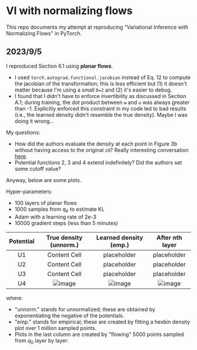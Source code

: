 # VI with normalizing flows

This repo documents my attempt at reproducing "Variational Inference with Normalizing Flows" in PyTorch. 

## 2023/9/5

I reproduced Section 6.1 using **planar flows**. 

- I used `torch.autograd.functional.jacobian` instead of Eq. 12 to compute the jacobian of the transformation; this is less efficient but (1) it doesn't matter because I'm using a small `D=2` and (2) it's easier to debug.
- I found that I didn't have to enforce invertibility as discussed in Section A.1; during training, the dot product between `w` and `u` was always greater than -1. Explicitly enforced this constraint in my code led to bad results (i.e., the learned density didn't resemble the true density). Maybe I was doing it wrong...

My questions:

- How did the authors evaluate the density at each point in Figure 3b without having access to the original `z0`? Really interesting conversation [here](https://groups.google.com/a/tensorflow.org/g/tfprobability/c/KouBOt9HQa8).
- Potential functions 2, 3 and 4 extend indefinitely? Did the authors set some cutoff value?

Anyway, below are some plots. 

Hyper-parameters:

- 100 layers of planar flows
- 1000 samples from $q_K$ to estimate KL
- Adam with a learning rate of 2e-3
- 10000 gradient steps (less than 5 minutes)

| Potential | True density (unnorm.) | Learned density (emp.) | After nth layer |
| :-: | :-: | :-: | :-: |
| U1  | Content Cell  | placeholder | placeholder |
| U2  | Content Cell  | placeholder | placeholder |
| U3  | Content Cell  | placeholder | placeholder |
| U4  | <img alt="image" src="https://github.com/zhihanyang2022/vi-with-normalizing-flows/assets/43589364/8a79a614-4278-412e-93ae-4b7692f2097d"> | <img alt="image" src="https://github.com/zhihanyang2022/vi-with-normalizing-flows/assets/43589364/af109a70-85cd-47d9-940b-1b4a6fbe9d46"> | <img alt="image" src="https://github.com/zhihanyang2022/vi-with-normalizing-flows/assets/43589364/1c757df3-f9e3-4d76-b9f1-01f67ca3aada"> |

where:

- "unnorm." stands for unnormalized; these are obtained by exponentiating the negative of the potentials.
- "emp." stands for empirical; these are created by fitting a hexbin density plot over 1 million sampled points.
- Plots in the last column are created by "flowing" 5000 points sampled from $q_0$ layer by layer.
